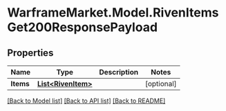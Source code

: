 # WarframeMarket.Model.RivenItemsGet200ResponsePayload

## Properties

Name | Type | Description | Notes
------------ | ------------- | ------------- | -------------
**Items** | [**List&lt;RivenItem&gt;**](RivenItem.md) |  | [optional] 

[[Back to Model list]](../README.md#documentation-for-models) [[Back to API list]](../README.md#documentation-for-api-endpoints) [[Back to README]](../README.md)

